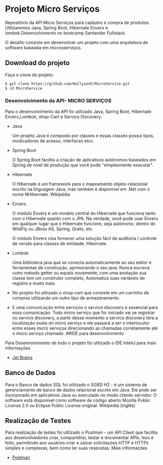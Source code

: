 # Projeto Micro Serviços

Repositório da  API Micro Serviços para cadastro e compra de produtos. Utilizaremos Java, Spring Boot, Hibernate Envers e lombok.Desenvolvimento no bootcamp Santander Fullstack.

O desafio consiste em desenvolver um projeto com uma  arquitetura de software baseada em microsserviços. 

## Download do projeto

Faça o clone do projeto:

```bash
$ git clone https://github.com/HallysonF/MicroService.git
$ cd MicroService
```

### Desenvolvimento da API- MICRO SERVIÇOS

Para o desenvolvimento da API foi utilizado Java, Spring Boot, Hibernate Envers,Lombok, shop-Cart e Service Discovery.

- Java

  Um projeto Java é composto por classes e essas classes possui tipos, modicadores de acesso, interfaces etcc.

- Spring Boot
  
  O Spring Boot facilita a criação de aplicativos autônomos baseados em Spring de nível de produção que você pode "simplesmente executar".

- Hibernate

  O Hibernate é um framework para o mapeamento objeto-relacional escrito na linguagem Java, mas também é disponível em .Net com o nome NHibernate. Wikipédia
- Envers

  O módulo Envers é um modelo central do Hibernate que funciona tanto com o Hibernate quanto com o JPA. Na verdade, você pode usar Envers em qualquer lugar que o Hibernate funcione, seja autônomo, dentro do WildFly ou JBoss AS, Spring, Grails, etc.

  O módulo Envers visa fornecer uma solução fácil de auditoria / controle de versão para classes de entidade. Hibernate.
- Lombok

  Uma biblioteca java que se conecta automaticamente ao seu editor e ferramentas de construção, aprimorando o seu java.
Nunca escreva outro método getter ou equals novamente, com uma anotação sua classe tem um construtor completo, Automatiza suas variáveis de registro e muito mais.
  
- No projeto foi utilizado o shop-cart que consiste em um carrinho de compras utilizando um outro tipo de armazenamento. 

- E uma comunicação entre serviços o service discovery e essencial para essa comunicação. Todo micro serviço que for iniciado
vai se registrar no service discovery, a partir desse momento o service discovery tera a localização exata do micro serviço
e ele passará a ser o interlocutor entre esses micro serviços direcionando as chamadas corretamente até o micro serviço chamado. 
##IDE para desenvolvimento

Para Desenvolvimento de todo o projeto foi utilizado o IDE InteliJ para mais informações
* [Jet Brains](https://www.jetbrains.com/pt-br/idea/)
## Banco de Dados

Para o Banco de dados SQL foi utilizado o SGBD H2 - é um sistema de gerenciamento de banco de dados relacional escrito em Java. Ele pode ser incorporado em aplicativos Java ou executado no modo cliente-servidor. O software está disponível como software de código aberto Mozilla Public License 2.0 ou Eclipse Public License original. Wikipedia (inglês)

## Realização de Testes
Para realização de testes foi utilizado o Postman - um API Client que facilita aos desenvolvedores criar, compartilhar, testar e documentar APIs. Isso é feito, permitindo aos usuários criar e salvar solicitações HTTP e HTTPs simples e complexas, bem como ler suas respostas. Mais informações
* [Postman](https://www.postman.com/)
